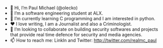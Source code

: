 - 👋 Hi, I’m Paul Michael (@olecko)
- 👀 I’m a software engineering student at ALX.
- 🌱 I’m currently learning C programming and I am interested in python.
- ❤ I love writing, I am a Journalist and also a Criminologist.
- 💞️ I’m looking to collaborate on building security softwares and projects that provide real time defence for security and media agencies.
- 📫 How to reach me: LinkIn and Twitter: http://twitter.com/realmc_paul

<!---
olecko/olecko is a ✨ special ✨ repository because its `README.md` (this file) appears on your GitHub profile.
You can click the Preview link to take a look at your changes.
--->
